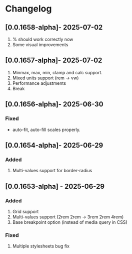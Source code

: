 # Changelog

## [0.0.1658-alpha]- 2025-07-02

1. % should work correctly now
2. Some visual improvements

## [0.0.1657-alpha]- 2025-07-02

1. Minmax, max, min, clamp and calc support.
2. Mixed units support (rem -> vw)
3. Performance adjustments
4. Break

## [0.0.1656-alpha]- 2025-06-30

### Fixed

- auto-fit, auto-fill scales properly.

## [0.0.1654-alpha]- 2025-06-29

### Added

1. Multi-values support for border-radius

## [0.0.1653-alpha] - 2025-06-29

### Added

1. Grid support
2. Multi-values support (2rem 2rem -> 3rem 2rem 4rem)
3. Base breakpoint option (instead of media query in CSS)

### Fixed

1. Multiple stylesheets bug fix
